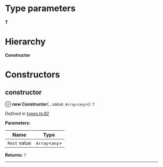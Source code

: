 

# Type parameters
#### T 
# Hierarchy

**Constructor**

# Constructors

<a id="constructor"></a>

##  constructor

⊕ **new Constructor**(...value: *`Array`<`any`>*): `T`

*Defined in [types.ts:82](https://github.com/polkadot-js/api/blob/2ae9098/packages/types/src/types.ts#L82)*

**Parameters:**

| Name | Type |
| ------ | ------ |
| `Rest` value | `Array`<`any`> |

**Returns:** `T`

___

